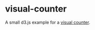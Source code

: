 # visual-counter
A small d3.js example for a <a href="https://haukebartsch.github.io/visual-counter/">visual counter</a>.
